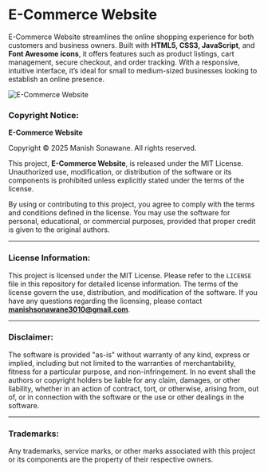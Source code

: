 # E-Commerce Website  
E-Commerce Website streamlines the online shopping experience for both customers and business owners. Built with **HTML5, CSS3, JavaScript**, and **Font Awesome icons**, it offers features such as product listings, cart management, secure checkout, and order tracking. With a responsive, intuitive interface, it’s ideal for small to medium-sized businesses looking to establish an online presence.

![E-Commerce Website](static/img/E-COMMERCE-WEBSITE.png)


### Copyright Notice:
**E-Commerce Website**

Copyright © 2025 Manish Sonawane. All rights reserved.

This project, **E-Commerce Website**, is released under the MIT License. Unauthorized use, modification, or distribution of the software or its components is prohibited unless explicitly stated under the terms of the license.

By using or contributing to this project, you agree to comply with the terms and conditions defined in the license. You may use the software for personal, educational, or commercial purposes, provided that proper credit is given to the original authors.

---

### License Information:
This project is licensed under the MIT License. Please refer to the `LICENSE` file in this repository for detailed license information. The terms of the license govern the use, distribution, and modification of the software. If you have any questions regarding the licensing, please contact **manishsonawane3010@gmail.com**.

---

### Disclaimer:
The software is provided "as-is" without warranty of any kind, express or implied, including but not limited to the warranties of merchantability, fitness for a particular purpose, and non-infringement. In no event shall the authors or copyright holders be liable for any claim, damages, or other liability, whether in an action of contract, tort, or otherwise, arising from, out of, or in connection with the software or the use or other dealings in the software.

---

### Trademarks:
Any trademarks, service marks, or other marks associated with this project or its components are the property of their respective owners.
